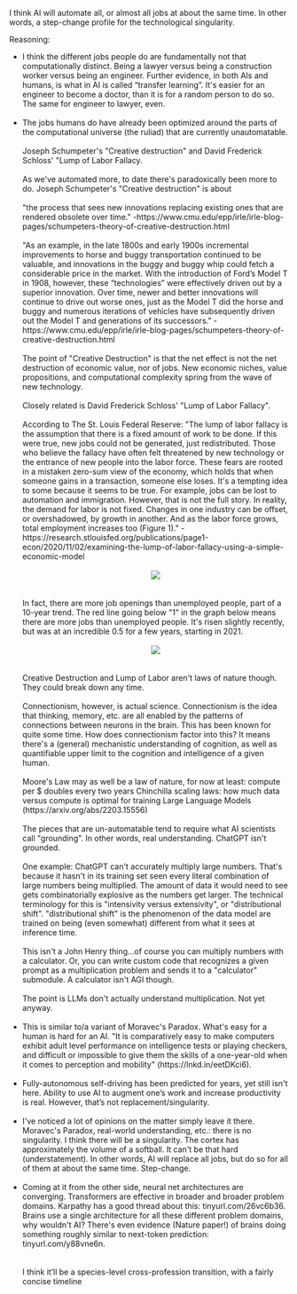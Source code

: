 I think AI will automate all, or almost all jobs at about the same time. In other words, a step-change profile for the technological singularity.

Reasoning:
<ul>
    <li>
        I think the different jobs people do are fundamentally not that computationally distinct. Being a lawyer versus being a construction worker versus being an engineer.
        Further evidence, in both AIs and humans, is what in AI is called “transfer learning”. It's easier for an engineer to become a doctor, than it is for a random person to do so. The same for engineer to lawyer, even.
        <br/><br/>
    </li>
    <li>
        The jobs humans do have already been optimized around the parts of the computational universe (the ruliad) that are currently unautomatable.
        <br/><br/>
        Joseph Schumpeter's "Creative destruction" and David Frederick Schloss' "Lump of Labor Fallacy.
        <br/><br/>
        As we've automated more, to date there's paradoxically been more to do. Joseph Schumpeter's "Creative destruction" is about
        <br/><br/>
        "the process that sees new innovations replacing existing ones that are rendered obsolete over time." -https://www.cmu.edu/epp/irle/irle-blog-pages/schumpeters-theory-of-creative-destruction.html
        <br/><br/>
        "As an example, in the late 1800s and early 1900s incremental improvements to horse and buggy transportation continued to be valuable, and innovations in the buggy and buggy whip could fetch a considerable price in the market.  With the introduction of Ford’s Model T in 1908, however, these “technologies” were effectively driven out by a superior innovation.  Over time, newer and better innovations will continue to drive out worse ones, just as the Model T did the horse and buggy and numerous iterations of vehicles have subsequently driven out the Model T and generations of its successors." -https://www.cmu.edu/epp/irle/irle-blog-pages/schumpeters-theory-of-creative-destruction.html
        <br/><br/>
        The point of "Creative Destruction" is that the net effect is not the net destruction of economic value, nor of jobs.
        New economic niches, value propositions, and computational complexity spring from the wave of new technology.
        <br/><br/>
        Closely related is David Frederick Schloss' "Lump of Labor Fallacy".
        <br/><br/>
        According to The St. Louis Federal Reserve:
        "The lump of labor fallacy is the assumption that there is a fixed amount of work to be done. If this were true, new jobs could not be generated, just redistributed. Those who believe the fallacy have often felt threatened by new technology or the entrance of new people into the labor force. These fears are rooted in a mistaken zero-sum view of the economy, which holds that when someone gains in a transaction, someone else loses. It's a tempting idea to some because it seems to be true. For example, jobs can be lost to automation and immigration. However, that is not the full story. In reality, the demand for labor is not fixed. Changes in one industry can be offset, or overshadowed, by growth in another. And as the labor force grows, total employment increases too (Figure 1)."
        -https://research.stlouisfed.org/publications/page1-econ/2020/11/02/examining-the-lump-of-labor-fallacy-using-a-simple-economic-model
        <br/><br/>
        <div align="center">
            <img src="https://bradleyculley.github.io/images/labor_force_and_employment.png" />
        </div>
        <br/><br/>
        In fact, there are more job openings than unemployed people, part of a 10-year trend.
        The red line going below "1" in the graph below means there are more jobs than unemployed people.
        It's risen slightly recently, but was at an incredible 0.5 for a few years, starting in 2021.
        <br/><br/>
        <div align="center">
            <img src="https://bradleyculley.github.io/images/unemployed_people_per_job_opening.png" />
        </div>
        <br/><br/>
        Creative Destruction and Lump of Labor aren't laws of nature though. They could break down any time.<br/><br/>
        Connectionism, however, is actual science. Connectionism is the idea that thinking, memory, etc. are all enabled by the patterns of connections between neurons in the brain.
        This has been known for quite some time. How does connectionism factor into this?
        It means there's a (general) mechanistic understanding of cognition, as well as quantifiable upper limit to the cognition and intelligence of a given human.
        <br/><br/>
        Moore's Law may as well be a law of nature, for now at least: compute per $ doubles every two years
        Chinchilla scaling laws: how much data versus compute is optimal for training Large Language Models (https://arxiv.org/abs/2203.15556)
        <br/><br/>
    </li>
        The pieces that are un-automatable tend to require what AI scientists call "grounding".
        In other words, real understanding. ChatGPT isn't grounded.<br/><br/>
        One example: ChatGPT can't accurately multiply large numbers.
        That's because it hasn't in its training set seen every literal combination of large numbers being multiplied. The amount of data it would need to see gets combinatorially explosive as the numbers get larger.
        The technical terminology for this is "intensivity versus extensivity", or "distributional shift".
        "distributional shift" is the phenomenon of the data model are trained on being (even somewhat) different from what it sees at inference time.
        <br/><br/>
        This isn't a John Henry thing...of course you can multiply numbers with a calculator.
        Or, you can write custom code that recognizes a given prompt as a multiplication problem and sends it to a "calculator" submodule.
        A calculator isn't AGI though.<br/><br/>
        The point is LLMs don't actually understand multiplication. Not yet anyway.
        <br/><br/>
    <li>
        This is similar to/a variant of Moravec's Paradox. What's easy for a human is hard for an AI. "It is comparatively easy to make computers exhibit adult level performance on intelligence tests or playing checkers, and difficult or impossible to give them the skills of a one-year-old when it comes to perception and mobility" (https://lnkd.in/eetDKci6).
        <br/><br/>
    </li>
    <li>
        Fully-autonomous self-driving has been predicted for years, yet still isn't here. Ability to use AI to augment one’s work and increase productivity is real. However, that’s not replacement/singularity.
        <br/><br/>
    </li>
    <li>
        I've noticed a lot of opinions on the matter simply leave it there. Moravec's Paradox, real-world understanding, etc.: there is no singularity. I think there will be a singularity. The cortex has approximately the volume of a softball. It can't be that hard (understatement). In other words, AI will replace all jobs, but do so
        for all of them at about the same time. Step-change.
        <br/><br/>
    </li>
    <li>
        Coming at it from the other side, neural net architectures are converging. Transformers are effective in broader and broader problem domains. Karpathy has a good thread about this: tinyurl.com/26vc6b36. Brains use a single architecture for all these different problem domains, why wouldn't AI? There's even evidence (Nature paper!) of brains doing something roughly similar to next-token prediction: tinyurl.com/y88vne6n.
    </li>
    <br/><br/>
    I think it’ll be a species-level cross-profession transition, with a fairly concise timeline
</ul>
